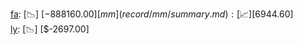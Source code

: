 [fa](record/fa/summary.md): [📉] [$-888160.00]  
[mm](record/mm/summary.md): [📈] [$6944.60]  
[ly](record/ly/summary.md): [📉] [$-2697.00]  
